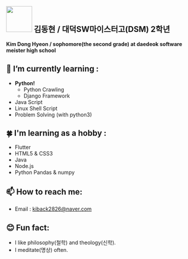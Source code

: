 ##  <img src="https://user-images.githubusercontent.com/48408417/87241487-adcbb580-c45e-11ea-9ec8-df836ff7c00e.jpg" width='70'>  김동현 / 대덕SW마이스터고(DSM) 2학년
**Kim Dong Hyeon / sophomore(the second grade) at daedeok software meister high school**

## 🌱 I’m currently learning :
- **Python!**
  - Python Crawling  
  - Django Framework  
- Java Script  
- Linux Shell Script  
- Problem Solving (with python3)  

## 🍀 I'm learning as a hobby :
- Flutter
- HTML5 & CSS3
- Java
- Node.js
- Python Pandas & numpy

## 📫 How to reach me:
- Email : kiback2826@naver.com

## 😊 Fun fact:
- I like philosophy(철학) and theology(신학).
- I meditate(명상) often. 
